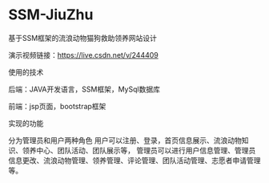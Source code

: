 # SSM-JiuZhu
基于SSM框架的流浪动物猫狗救助领养网站设计

演示视频链接：https://live.csdn.net/v/244409

使用的技术

后端：JAVA开发语言，SSM框架，MySql数据库

前端：jsp页面，bootstrap框架

实现的功能

分为管理员和用户两种角色
用户可以注册、登录，首页信息展示、流浪动物知识、领养中心、团队活动、团队展示等，
管理员可以进行用户信息管理、管理员信息更改、流浪动物管理、领养管理、评论管理、团队活动管理、志愿者申请管理等。
